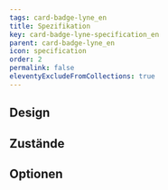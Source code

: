 ```yaml
---
tags: card-badge-lyne_en
title: Spezifikation
key: card-badge-lyne-specification_en
parent: card-badge-lyne_en
icon: specification
order: 2
permalink: false
eleventyExcludeFromCollections: true
---
```


## Design 

## Zustände

## Optionen


